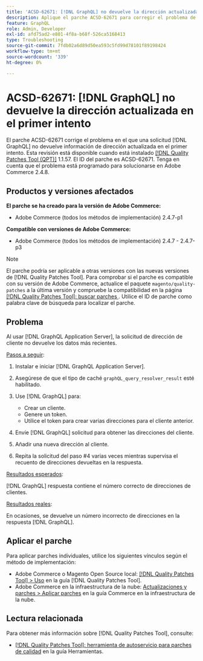 ```yaml
---
title: 'ACSD-62671: [!DNL GraphQL] no devuelve la dirección actualizada en el primer intento'
description: Aplique el parche ACSD-62671 para corregir el problema de Adobe Commerce donde una  [!DNL GraphQL] solicitud no devuelve información de dirección actualizada en el primer intento.
feature: GraphQL
role: Admin, Developer
exl-id: afd75ad2-e801-4f8a-b68f-526ca5168413
type: Troubleshooting
source-git-commit: 7fdb02a6d89d50ea593c5fd99d78101f89198424
workflow-type: tm+mt
source-wordcount: '339'
ht-degree: 0%

---
```


# ACSD-62671: [!DNL GraphQL] no devuelve la dirección actualizada en el primer intento

El parche ACSD-62671 corrige el problema en el que una solicitud [!DNL GraphQL] no devuelve información de dirección actualizada en el primer intento. Esta revisión está disponible cuando está instalado [[!DNL Quality Patches Tool (QPT)]](https://experienceleague.adobe.com/docs/commerce-operations/tools/quality-patches-tool/usage.html) 1.1.57. El ID del parche es ACSD-62671. Tenga en cuenta que el problema está programado para solucionarse en Adobe Commerce 2.4.8.

## Productos y versiones afectados

**El parche se ha creado para la versión de Adobe Commerce:**

* Adobe Commerce (todos los métodos de implementación) 2.4.7-p1

**Compatible con versiones de Adobe Commerce:**

* Adobe Commerce (todos los métodos de implementación) 2.4.7 - 2.4.7-p3

>[!NOTE]
>
>El parche podría ser aplicable a otras versiones con las nuevas versiones de [!DNL Quality Patches Tool]. Para comprobar si el parche es compatible con su versión de Adobe Commerce, actualice el paquete `magento/quality-patches` a la última versión y compruebe la compatibilidad en la página [[!DNL Quality Patches Tool]: buscar parches ](https://experienceleague.adobe.com/tools/commerce-quality-patches/index.html). Utilice el ID de parche como palabra clave de búsqueda para localizar el parche.

## Problema

Al usar [!DNL GraphQL Application Server], la solicitud de dirección de cliente no devuelve los datos más recientes.

<u>Pasos a seguir</u>:

1. Instalar e iniciar [!DNL GraphQL Application Server].
1. Asegúrese de que el tipo de caché `graphQL_query_resolver_result` esté habilitado.
1. Use [!DNL GraphQL] para:

   * Crear un cliente.
   * Genere un token.
   * Utilice el token para crear varias direcciones para el cliente anterior.

1. Envíe [!DNL GraphQL] solicitud para obtener las direcciones del cliente.
1. Añadir una nueva dirección al cliente.
1. Repita la solicitud del paso #4 varias veces mientras supervisa el recuento de direcciones devueltas en la respuesta.

<u>Resultados esperados</u>:

[!DNL GraphQL] respuesta contiene el número correcto de direcciones de clientes.

<u>Resultados reales</u>:

En ocasiones, se devuelve un número incorrecto de direcciones en la respuesta [!DNL GraphQL].

## Aplicar el parche

Para aplicar parches individuales, utilice los siguientes vínculos según el método de implementación:

* Adobe Commerce o Magento Open Source local: [[!DNL Quality Patches Tool] > Uso](/help/tools/quality-patches-tool/usage.md) en la guía [!DNL Quality Patches Tool].
* Adobe Commerce en la infraestructura de la nube: [Actualizaciones y parches > Aplicar parches](https://experienceleague.adobe.com/docs/commerce-cloud-service/user-guide/develop/upgrade/apply-patches.html) en la guía Commerce en la infraestructura de la nube.

## Lectura relacionada

Para obtener más información sobre [!DNL Quality Patches Tool], consulte:

* [[!DNL Quality Patches Tool]: herramienta de autoservicio para parches de calidad](/help/tools/quality-patches-tool/quality-patches-tool-to-self-serve-quality-patches.md) en la guía Herramientas.
